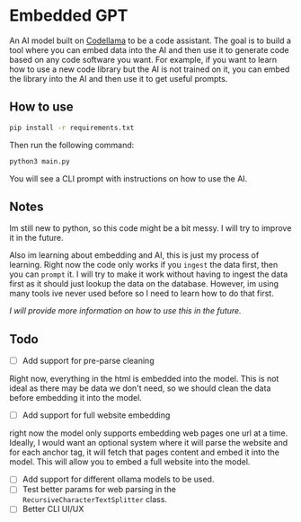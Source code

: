 # Embedded GPT

An AI model built on [Codellama](https://ollama.ai/thatguyjamal/codellama) to be a code assistant. The goal
is to build a tool where you can embed data into the AI and then use it to generate code based on any code software
you want. For example, if you want to learn how to use a new code library but the AI is not trained on it, you can
embed the library into the AI and then use it to get useful prompts.

## How to use

```bash
pip install -r requirements.txt
```

Then run the following command:

```bash
python3 main.py
```

You will see a CLI prompt with instructions on how to use the AI.

## Notes

Im still new to python, so this code might be a bit messy. I will try to improve it in the future.

Also im learning about embedding and AI, this is just my process of learning. Right now the code only
works if you `ingest` the data first, then you can `prompt` it. I will try to make it work without
having to ingest the data first as it should just lookup the data on the database. However, im using
many tools ive never used before so I need to learn how to do that first.

*I will provide more information on how to use this in the future.*

## Todo
- [ ] Add support for pre-parse cleaning

Right now, everything in the html is embedded into the model. This is not ideal as there may be data
we don't need, so we should clean the data before embedding it into the model.

- [ ] Add support for full website embedding

right now the model only supports embedding web pages one url at a time. Ideally, I would want an
optional system where it will parse the website and for each anchor tag, it will fetch that pages content 
and embed it into the model. This will allow you to embed a full website into the model.

- [ ] Add support for different ollama models to be used.
- [ ] Test better params for web parsing in the `RecursiveCharacterTextSplitter` class.
- [ ] Better CLI UI/UX